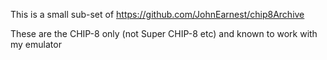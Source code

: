 This is a small sub-set of https://github.com/JohnEarnest/chip8Archive

These are the CHIP-8 only (not Super CHIP-8 etc) and known to work with my emulator